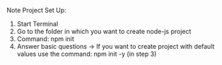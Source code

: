 Note Project Set Up:

1. Start Terminal
2. Go to the folder in which you want to create node-js project
3. Command: npm init
4. Answer basic questions
-> If you want to create project with default values use the command: npm init -y (in step 3)